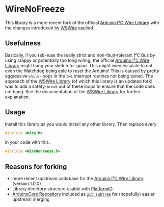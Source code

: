 # WireNoFreeze

This library is a more recent fork of the official [Arduino I²C Wire
Library](https://github.com/nobodyinperson/ArduinoCore-avr/tree/master/libraries/Wire)
with the changes introduced by [WSWire](https://github.com/steamfire/WSWireLib)
applied.

## Usefulness

Basically, if you (ab-)use the really strict and non-fault-tolerant I²C Bus by
using crappy or potentially too long wiring, the official [Arduino I²C Wire
Library](https://github.com/nobodyinperson/ArduinoCore-avr/tree/master/libraries/Wire)
might hang your sketch for good. This might even escalate to not even the
Watchdog being able to reset the Arduino! This is caused by pretty aggressive
`while`-loops in the `twi` interrupt routines not being exited. The approach of
the [WSWire Library](https://github.com/steamfire/WSWireLib) (of which this
library is an updated fork) was to add a safety-`break` out of these loops to
ensure that the code does not hang. See the documentation of the [WSWire
Library](https://github.com/steamfire/WSWireLib) for further explanation.

## Usage

Install this library as you would install any other library. Then replace every

```c++
#include <Wire.h>
```

in your code with this:

```c++
#include <WireNoFreeze.h>
```

## Reasons for forking

- more recent upstream codebase for the [Arduino I²C Wire
  Library](https://github.com/nobodyinperson/ArduinoCore-avr/tree/master/libraries/Wire)
  (version 1.0.0)
- Library directory structure usable with [PlatformIO](https://platformio.org)
- [ArduinoCore Repository](https://github.com/nobodyinperson/ArduinoCore-avr)
  included as [`git subtree`](https://git-scm.com/book/en/v1/Git-Tools-Subtree-Merging)
  for (hopefully) easier upstream merging

